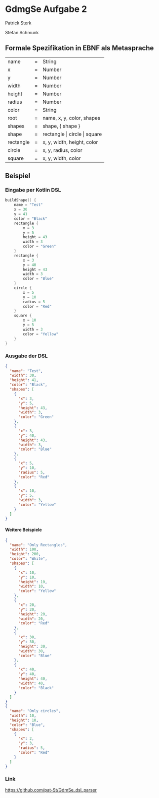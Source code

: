 # GdmgSe Aufgabe 2

Patrick Sterk

Stefan Schmunk

## Formale Spezifikation in EBNF als Metasprache

|      |      ||
| ---- | :----: |---|
|name      |=| String|
|x              | =| Number|
|y               |=| Number|
|width       |=| Number|
|height      |=| Number|
|radius      |=| Number |
|color         |=| String|
|root          |=| name, x, y, color, shapes |
|shapes        |=| shape, { shape }|
|shape       |=|   rectangle \| circle \| square|
|rectangle  |   =| x, y, width, height, color |
|circle       | =| x, y, radius, color |
|square |       =| x, y, width, color |

## Beispiel

### Eingabe per Kotlin DSL

```kotlin
buildShape() {
    name = "Test"
    x = 30
    y = 41
    color = "Black"
    rectangle {
        x = 3
        y = 5
        height = 43
        width = 3
        color = "Green"
    }
    rectangle {
        x = 3
        y = 40
        height = 43
        width = 3
        color = "Blue"
    }
    circle {
        x = 5
        y = 10
        radius = 5
        color = "Red"
    }
    square {
        x = 10
        y = 5
        width = 3
        color = "Yellow"
    }
}
```

### Ausgabe der DSL

```json
{
  "name": "Test",
  "width": 30,
  "height": 41,
  "color": "Black",
  "shapes": [
    {
      "x": 3,
      "y": 5,
      "height": 43,
      "width": 3,
      "color": "Green"
    },
    {
      "x": 3,
      "y": 40,
      "height": 43,
      "width": 3,
      "color": "Blue"
    },
    {
      "x": 5,
      "y": 10,
      "radius": 5,
      "color": "Red"
    },
    {
      "x": 10,
      "y": 5,
      "width": 3,
      "color": "Yellow"
    }
  ]
}
```

#### Weitere Beispiele

```json
{
  "name": "Only Rectangles",
  "width": 100,
  "height": 200,
  "color": "White",
  "shapes": [
    {
      "x": 10,
      "y": 10,
      "height": 10,
      "width": 10,
      "color": "Yellow"
    },
    {
      "x": 20,
      "y": 20,
      "height": 20,
      "width": 20,
      "color": "Red"
    },
    {
      "x": 30,
      "y": 30,
      "height": 30,
      "width": 30,
      "color": "Blue"
    },
    {
      "x": 40,
      "y": 40,
      "height": 40,
      "width": 40,
      "color": "Black"
    }
  ]
}
{
  "name": "Only circles",
  "width": 10,
  "height": 10,
  "color": "Blue",
  "shapes": [
    {
      "x": 2,
      "y": 3,
      "radius": 5,
      "color": "Red"
    }
  ]
}
```

### Link

https://github.com/pat-St/GdmSe_dsl_parser
